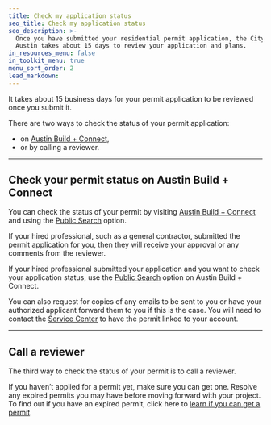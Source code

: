 ```yaml
---
title: Check my application status
seo_title: Check my application status
seo_description: >-
  Once you have submitted your residential permit application, the City of
  Austin takes about 15 days to review your application and plans.
in_resources_menu: false
in_toolkit_menu: true
menu_sort_order: 2
lead_markdown:
---
```



It takes about 15 business days for your permit application to be reviewed once you submit it.

There are two ways to check the status of your permit application:

* on [Austin Build + Connect](https://abc.austintexas.gov/web/permit/index),
* or by calling a reviewer.

---

## Check your permit status on Austin Build + Connect

You can check the status of your permit by visiting [Austin Build + Connect](https://abc.austintexas.gov/web/permit/index) and using the [Public Search](https://abc.austintexas.gov/web/permit/public-search-other?reset=true) option.

If your hired professional, such as a general contractor, submitted the permit application for you, then they will receive your approval or any comments from the reviewer.

If your hired professional submitted your application and you want to check your application status, use the [Public Search](https://abc.austintexas.gov/web/permit/public-search-other?reset=true) option on Austin Build + Connect.

You can also request for copies of any emails to be sent to you or have your authorized applicant forward them to you if this is the case. You will need to contact the [Service Center](http://permittingatx.com/residential/resources/contact/#service-center) to have the permit linked to your account.

---

## Call a reviewer

The third way to check the status of your permit is to call a reviewer.

If you haven’t applied for a permit yet, make sure you can get one. Resolve any expired permits you may have before moving forward with your project. To find out if you have an expired permit, click here to [learn if you can get a permit](/residential/residential-toolkit/can-i-get-a-permit/).